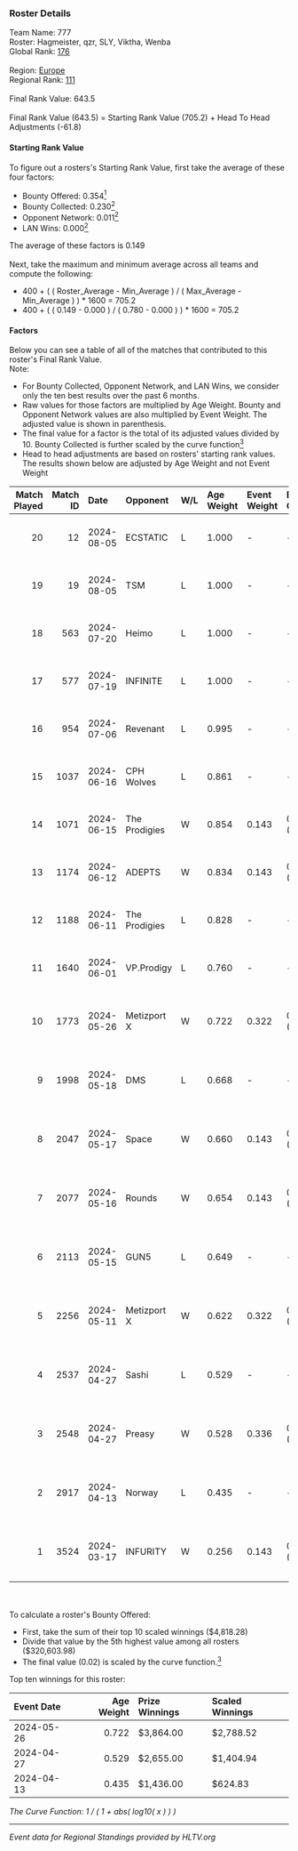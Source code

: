 ### Roster Details<br />
Team Name: 777<br />
Roster: Hagmeister, qzr, SLY, Viktha, Wenba<br />
Global Rank: [176](../standings_global.md)<br />
<br />
Region: [Europe]( ../standings_europe.md)<br />
Regional Rank: [111]( ../standings_europe.md)<br />
<br />
Final Rank Value:  643.5<br />
<br />
Final Rank Value (643.5) = Starting Rank Value (705.2) + Head To Head Adjustments (-61.8)<br />

#### Starting Rank Value<br />
To figure out a rosters's Starting Rank Value, first take the average of these four factors:<br />
- Bounty Offered: 0.354[<sup>1</sup>](#table2)
- Bounty Collected: 0.230[<sup>2</sup>](#table1)
- Opponent Network: 0.011[<sup>2</sup>](#table1)
- LAN Wins: 0.000[<sup>2</sup>](#table1)

The average of these factors is 0.149<br />
<br />
Next, take the maximum and minimum average across all teams and compute the following:<br />
- 400 + ( ( Roster_Average - Min_Average ) / ( Max_Average - Min_Average ) ) * 1600 = 705.2
- 400 + ( ( 0.149 - 0.000 ) / ( 0.780 - 0.000 ) ) * 1600 = 705.2


#### Factors<br />
Below you can see a table of all of the matches that contributed to this roster's Final Rank Value.<br />
Note:<br />

- For Bounty Collected, Opponent Network, and LAN Wins, we consider only the ten best results over the past 6 months.
- Raw values for those factors are multiplied by Age Weight. Bounty and Opponent Network values are also multiplied by Event Weight. The adjusted value is shown in parenthesis.
- The final value for a factor is the total of its adjusted values divided by 10. Bounty Collected is further scaled by the curve function[<sup>3</sup>](#curveFunction)
- Head to head adjustments are based on rosters' starting rank values. The results shown below are adjusted by Age Weight and not Event Weight
<span id="table1"></span><br />


| Match Played | Match ID | Date       | Opponent      | W/L | Age Weight | Event Weight | Bounty Collected | Opponent Network | LAN Wins  | H2H Adj. | Roster                                       |
| -: | -: | :- | :- | :- | :- | :- | :- | :- | :- | -: | :- |
|           20 |       12 | 2024-08-05 | ECSTATIC      | L   | 1.000      | -            | -                | -                | -         |   -19.93 | Hagmeister, qzr, SLY, Viktha, Wenba          |
|           19 |       19 | 2024-08-05 | TSM           | L   | 1.000      | -            | -                | -                | -         |    -4.73 | Hagmeister, qzr, SLY, Viktha, Wenba          |
|           18 |      563 | 2024-07-20 | Heimo         | L   | 1.000      | -            | -                | -                | -         |   -16.85 | Hagmeister, qzr, SLY, Viktha, Wenba          |
|           17 |      577 | 2024-07-19 | INFINITE      | L   | 1.000      | -            | -                | -                | -         |   -20.28 | Hagmeister, qzr, SLY, Viktha, Wenba          |
|           16 |      954 | 2024-07-06 | Revenant      | L   | 0.995      | -            | -                | -                | -         |   -11.33 | Hagmeister, qzr, SLY, Viktha, Wenba          |
|           15 |     1037 | 2024-06-16 | CPH Wolves    | L   | 0.861      | -            | -                | -                | -         |   -10.33 | Hagmeister, qzr, SLY, Viktha, Wenba          |
|           14 |     1071 | 2024-06-15 | The Prodigies | W   | 0.854      | 0.143        | 0.000 (0.000)    | 0.092 (0.011)    | 0 (0.000) |     8.13 | Hagmeister, qzr, SLY, Viktha, Wenba          |
|           13 |     1174 | 2024-06-12 | ADEPTS        | W   | 0.834      | 0.143        | 0.002 (0.000)    | 0.026 (0.003)    | 0 (0.000) |    10.88 | Hagmeister, qzr, SLY, Viktha, Wenba          |
|           12 |     1188 | 2024-06-11 | The Prodigies | L   | 0.828      | -            | -                | -                | -         |   -17.93 | Hagmeister, qzr, SLY, Viktha, Wenba          |
|           11 |     1640 | 2024-06-01 | VP.Prodigy    | L   | 0.760      | -            | -                | -                | -         |    -6.43 | Affava, Hagmeister, qzr, Viktha, Wenba       |
|           10 |     1773 | 2024-05-26 | Metizport X   | W   | 0.722      | 0.322        | 0.005 (0.001)    | 0.025 (0.006)    | 0 (0.000) |     9.01 | Affava, Hagmeister, MadeInRed, Viktha, Wenba |
|            9 |     1998 | 2024-05-18 | DMS           | L   | 0.668      | -            | -                | -                | -         |    -5.32 | Affava, Hagmeister, MadeInRed, Viktha, Wenba |
|            8 |     2047 | 2024-05-17 | Space         | W   | 0.660      | 0.143        | 0.006 (0.001)    | 0.439 (0.041)    | 0 (0.000) |    13.74 | Affava, Hagmeister, MadeInRed, Viktha, Wenba |
|            7 |     2077 | 2024-05-16 | Rounds        | W   | 0.654      | 0.143        | 0.000 (0.000)    | 0.000 (0.000)    | 0 (0.000) |     3.00 | Affava, Hagmeister, MadeInRed, Viktha, Wenba |
|            6 |     2113 | 2024-05-15 | GUN5          | L   | 0.649      | -            | -                | -                | -         |    -4.66 | Affava, Hagmeister, MadeInRed, Viktha, Wenba |
|            5 |     2256 | 2024-05-11 | Metizport X   | W   | 0.622      | 0.322        | 0.005 (0.001)    | 0.025 (0.005)    | 0 (0.000) |     8.16 | Affava, Hagmeister, MadeInRed, Viktha, Wenba |
|            4 |     2537 | 2024-04-27 | Sashi         | L   | 0.529      | -            | -                | -                | -         |    -1.16 | Affava, Hagmeister, MadeInRed, Viktha, Wenba |
|            3 |     2548 | 2024-04-27 | Preasy        | W   | 0.528      | 0.336        | 0.008 (0.001)    | 0.221 (0.039)    | 0 (0.000) |     9.95 | Affava, Hagmeister, MadeInRed, Viktha, Wenba |
|            2 |     2917 | 2024-04-13 | Norway        | L   | 0.435      | -            | -                | -                | -         |    -6.90 | Affava, Hagmeister, MadeInRed, Viktha, Wenba |
|            1 |     3524 | 2024-03-17 | INFURITY      | W   | 0.256      | 0.143        | 0.000 (0.000)    | 0.000 (0.000)    | 0 (0.000) |     1.23 | Affava, Hagmeister, MadeInRed, Viktha, Wenba |

<br />
<span id="table2"></span><br />
To calculate a roster's Bounty Offered:<br />

- First, take the sum of their top 10 scaled winnings ($4,818.28)
- Divide that value by the 5th highest value among all rosters ($320,603.98)
- The final value (0.02) is scaled by the curve function.[<sup>3</sup>](#curveFunction)

Top ten winnings for this roster:<br />

| Event Date | Age Weight | Prize Winnings | Scaled Winnings |
| :- | -: | :- | :- |
| 2024-05-26 |      0.722 | $3,864.00      | $2,788.52       |
| 2024-04-27 |      0.529 | $2,655.00      | $1,404.94       |
| 2024-04-13 |      0.435 | $1,436.00      | $624.83         |


<span id="curveFunction"></span>_The Curve Function: 1 / ( 1 + abs( log10( x ) ) )_<br />

---
_Event data for Regional Standings provided by HLTV.org_<br />
